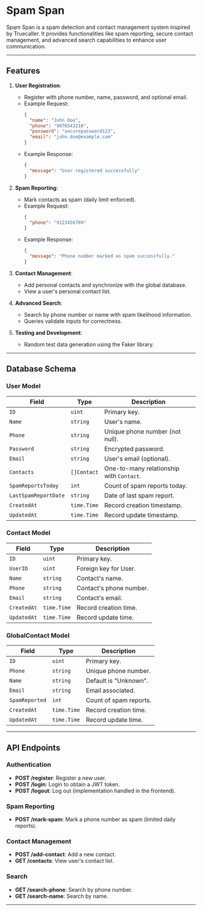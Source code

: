 # Spam Span

Spam Span is a spam detection and contact management system inspired by Truecaller. It provides functionalities like spam reporting, secure contact management, and advanced search capabilities to enhance user communication.

---

## Features

1. **User Registration**:  
   - Register with phone number, name, password, and optional email.
   - Example Request:
     ```json
     {
       "name": "John Doe",
       "phone": "9876543210",
       "password": "securepassword123",
       "email": "john.doe@example.com"
     }
     ```
   - Example Response:
     ```json
     {
       "message": "User registered successfully"
     }
     ```

2. **Spam Reporting**:  
   - Mark contacts as spam (daily limit enforced).
   - Example Request:
     ```json
     {
       "phone": "9123456789"
     }
     ```
   - Example Response:
     ```json
     {
       "message": "Phone number marked as spam successfully."
     }
     ```

3. **Contact Management**:  
   - Add personal contacts and synchronize with the global database.
   - View a user's personal contact list.

4. **Advanced Search**:  
   - Search by phone number or name with spam likelihood information.
   - Queries validate inputs for correctness.

5. **Testing and Development**:  
   - Random test data generation using the Faker library.

---

## Database Schema

### User Model
| Field               | Type          | Description                          |
|---------------------|---------------|--------------------------------------|
| `ID`                | `uint`        | Primary key.                         |
| `Name`              | `string`      | User's name.                         |
| `Phone`             | `string`      | Unique phone number (not null).      |
| `Password`          | `string`      | Encrypted password.                  |
| `Email`             | `string`      | User's email (optional).             |
| `Contacts`          | `[]Contact`   | One-to-many relationship with `Contact`. |
| `SpamReportsToday`  | `int`         | Count of spam reports today.         |
| `LastSpamReportDate`| `string`      | Date of last spam report.            |
| `CreatedAt`         | `time.Time`   | Record creation timestamp.           |
| `UpdatedAt`         | `time.Time`   | Record update timestamp.             |

### Contact Model
| Field         | Type          | Description              |
|---------------|---------------|--------------------------|
| `ID`          | `uint`        | Primary key.             |
| `UserID`      | `uint`        | Foreign key for User.    |
| `Name`        | `string`      | Contact's name.          |
| `Phone`       | `string`      | Contact's phone number.  |
| `Email`       | `string`      | Contact's email.         |
| `CreatedAt`   | `time.Time`   | Record creation time.    |
| `UpdatedAt`   | `time.Time`   | Record update time.      |

### GlobalContact Model
| Field         | Type          | Description              |
|---------------|---------------|--------------------------|
| `ID`          | `uint`        | Primary key.             |
| `Phone`       | `string`      | Unique phone number.     |
| `Name`        | `string`      | Default is "Unknown".    |
| `Email`       | `string`      | Email associated.        |
| `SpamReported`| `int`         | Count of spam reports.   |
| `CreatedAt`   | `time.Time`   | Record creation time.    |
| `UpdatedAt`   | `time.Time`   | Record update time.      |

---

## API Endpoints

### Authentication
- **POST /register**: Register a new user.  
- **POST /login**: Login to obtain a JWT token.  
- **POST /logout**: Log out (implementation handled in the frontend).

### Spam Reporting
- **POST /mark-spam**: Mark a phone number as spam (limited daily reports).

### Contact Management
- **POST /add-contact**: Add a new contact.  
- **GET /contacts**: View user's contact list.

### Search
- **GET /search-phone**: Search by phone number.  
- **GET /search-name**: Search by name.  

---

